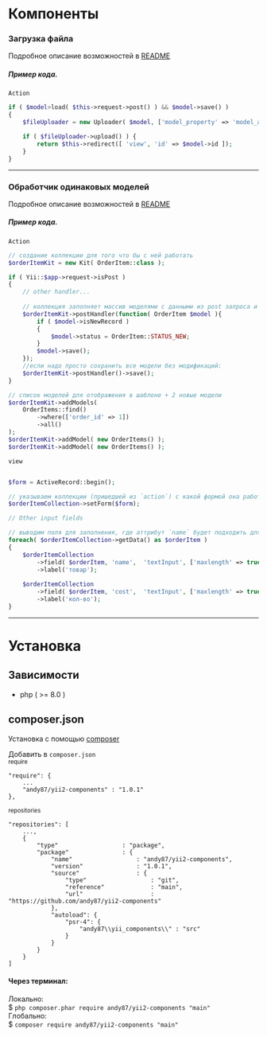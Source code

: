 
# Компоненты

### Загрузка файла

Подробное описание возможностей в [README](docs/Uploader.md)

##### Пример кода.
`Action`
```php
if ( $model>load( $this->request->post() ) && $model->save() )
{
    $fileUploader = new Uploader( $model, ['model_property' => 'model_attr_key'], 'path/upload/dir' );

    if ( $fileUploader->upload() ) {
        return $this->redirect([ 'view', 'id' => $model->id ]);
    }
}
```

___

### Обработчик одинаковых моделей

Подробное описание возможностей в [README](docs/Kit.md)

##### Пример кода.

`Action`
```php
// создание коллекции для того что бы с ней работать
$orderItemKit = new Kit( OrderItem::class );

if ( Yii::$app->request->isPost )
{
    // other handler...
    
    // коллекция заполняет массив моделями с данными из post запроса и вызывает `callBack` функцию
    $orderItemKit->postHandler(function( OrderItem $model ){
        if ( $model->isNewRecord )
        {
            $model->status = OrderItem::STATUS_NEW;
        }
        $model->save();
    });
    //если надо просто сохранить все модели без модификаций:
    $orderItemKit->postHandler()->save(); 
}

// список моделей для отображения в шаблоне + 2 новые модели
$orderItemKit->addModels(
    OrderItems::find()
        ->where(['order_id' => 1])
        ->all()
);
$orderItemKit->addModel( new OrderItems() );
$orderItemKit->addModel( new OrderItems() );

```

`view`
```php

$form = ActiveRecord::begin();

// указываем коллекции (пришедшей из `action`) с какой формой она работает
$orderItemCollection->setForm($form);

// Other input fields 

// выводим поля для заполнения, где аттрибут `name` будет подходить для обработки классом `Collection` 
foreach( $orderItemCollection->getData() as $orderItem )
{
    $orderItemCollection
        ->field( $orderItem, 'name',  'textInput', ['maxlength' => true] ) //возвращает ActiveField
        ->label('товар');
        
    $orderItemCollection
        ->field( $orderItem, 'cost',  'textInput', ['maxlength' => true] )
        ->label('кол-во');
}
```
  
___
# Установка

## Зависимости
- php ( >= 8.0 )

## composer.json
Установка с помощью [composer](https://getcomposer.org/download/)

Добавить в `composer.json`  
<small>require</small>
```
"require": {
    ...
    "andy87/yii2-components" : "1.0.1"
},
```
<small>repositories</small>
```
"repositories": [
    ...,
    {
        "type"                  : "package",
        "package"               : {
            "name"                  : "andy87/yii2-components",
            "version"               : "1.0.1",
            "source"                : {
                "type"                  : "git",
                "reference"             : "main",
                "url"                   : "https://github.com/andy87/yii2-components"
            },
            "autoload": {
                "psr-4": {
                    "andy87\\yii_components\\" : "src"
                }
            }
        }
    }
]
```  
  
  

#### Через терминал:  

Локально:  
$ `php composer.phar require andy87/yii2-components "main"`  
Глобально:  
$ `composer require andy87/yii2-components "main"`  